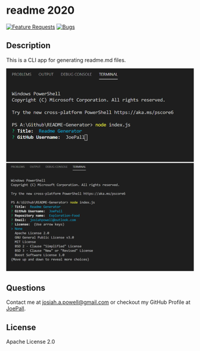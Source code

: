 # readme 2020
[![Feature Requests](https://img.shields.io/github/issues/JoePall/read.me/feature-request.svg)](https://github.com/JoePall/read.me/issues?q=is%3Aopen+is%3Aissue+label%3Afeature-request+sort%3Areactions-%2B1-desc)
[![Bugs](https://img.shields.io/github/issues/JoePall/read.me/bug.svg)](https://github.com/JoePall/read.me/issues?utf8=✓&q=is%3Aissue+is%3Aopen+label%3Abug)

## Description

<p>This is a CLI app for generating readme.md files.</p>

<img alt="readme 2020 in Action (screenshot #1)" src="./assets/screenshots/screenshot-1.png">
<img alt="readme 2020 in Action (screenshot #2)" src="./assets/screenshots/screenshot-2.png">


## Questions

<p>Contact me at <a href="mailto:josiah.a.powell@gmail.com">josiah.a.powell@gmail.com</a> or checkout my GitHub Profile at <a href="https://github.com/JoePall">JoePall</a>.</p>

## License
<p>Apache License 2.0</p>


